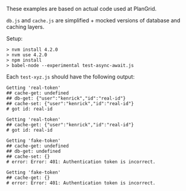 These examples are based on actual code used at PlanGrid.

`db.js` and `cache.js` are simplified + mocked versions of database and caching layers.

Setup:

```
> nvm install 4.2.0
> nvm use 4.2.0
> npm install
> babel-node --experimental test-async-await.js
```

Each `test-xyz.js` should have the following output:

```
Getting 'real-token'
## cache-get: undefined
## db-get: {"user":"kenrick","id":"real-id"}
## cache-set: {"user":"kenrick","id":"real-id"}
# got id: real-id

Getting 'real-token'
## cache-get: {"user":"kenrick","id":"real-id"}
# got id: real-id

Getting 'fake-token'
## cache-get: undefined
## db-get: undefined
## cache-set: {}
# error: Error: 401: Authentication token is incorrect.

Getting 'fake-token'
## cache-get: {}
# error: Error: 401: Authentication token is incorrect.
```
